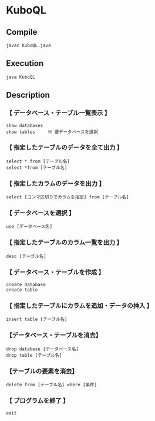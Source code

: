 # KuboQL

## Compile
`javac KuboQL.java`

## Execution
`java KuboQL`

## Description
### 【 データベース・テーブル一覧表示 】<br>

`show databases`<br>
`show tables     ※ 要データベースを選択`<br>


### 【 指定したテーブルのデータを全て出力 】<br>

`select * from [テーブル名]`<br>
`select *from [テーブル名]`<br>


### 【 指定したカラムのデータを出力 】<br>

`select [コンマ区切りでカラムを指定] from [テーブル名]`<br>


### 【 データベースを選択 】<br>

`use [データベース名]`<br>


### 【 指定したテーブルのカラム一覧を出力 】<br>

`desc [テーブル名]`<br>


### 【 データベース・テーブルを作成 】<br>

`create database`<br>
`create table`<br>


### 【 指定したテーブルにカラムを追加・データの挿入 】<br>

`insert table [テーブル名]`<br>


### 【データベース・テーブルを消去】<br>

`drop database [データベース名]`<br>
`drop table [テーブル名]`<br>


### 【テーブルの要素を消去】<br>

`delete from [テーブル名] where [条件]`<br>


### 【 プログラムを終了 】<br>
`exit`
